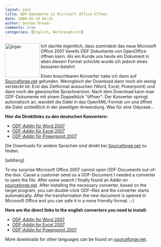 ```yaml
---
layout: post
title: ODF-Dokumente in Microsoft Office öffnen
date: 2008-05-24 04:25
author: Gordon Breuer
comments: true
categories: [English, Werkzeugkiste]
---
```

<p><img style="border: 0px" src="http://anheledirwp.blob.core.windows.net/wordpress/2008/05/jinjan_3.png" border="0" alt="jinjan" width="115" height="112" align="left" /> Ich dachte eigentlich, dass zumindest das neue Microsoft Office 2007 bereits <a title="top" name="top"></a>ODF Dokumente von OpenOffice &ouml;ffnen kann. Als ein Kunde uns heute ein Dokument in eben diesem Format schickte wurde ich jedoch eines besseren belehrt.</p>
<p>Einen brauchbaren Konverter habe ich dann auf <a href="http://sourceforge.net/projects/odf-converter" target="_blank">Sourceforge.net</a> gefunden. Wenngleich der Download dann noch ein wenig versteckt ist: Erst das Zielformat aussuchen (Word, Excel, Powerpoint) und dann noch die gew&uuml;nschte Sprachversion. Nach dem Download kann man ODF-Dokumente mit einem Doppelklick "&ouml;ffnen": Der Konverter springt automatisch an, wandelt die Datei in das OpenXML-Format um und &ouml;ffnet die Datei schlie&szlig;lich in der jeweiligen Anwendung. Was f&uuml;r eine Odyssee...</p>
<p><strong>Hier die Direktlinks zu den deutschen Konvertern:</strong></p>
<ul>
<li><a href="http://downloads.sourceforge.net/odf-converter/OdfAddInForWordSetup-de-1.1.exe?modtime=1196683489&amp;big_mirror=0" target="_blank">ODF-Addin f&uuml;r Word 2007</a></li>
<li><a href="http://downloads.sourceforge.net/odf-converter/OdfAddInForExcelSetup-de-1.1.exe?modtime=1204875371&amp;big_mirror=0" target="_blank">ODF-Addin f&uuml;r Excel 2007</a></li>
<li><a href="http://downloads.sourceforge.net/odf-converter/OdfAddInForPPTSetup-de-1.1.exe?modtime=1204873967&amp;big_mirror=0" target="_blank">ODF-Addin f&uuml;r Powerpoint 2007</a></li>
</ul>
<p>Die Downloads f&uuml;r andere Sprachen sind direkt bei <a href="http://sourceforge.net/project/showfiles.php?group_id=169337" target="_blank">Sourceforge.net</a> zu finden.</p>
<p>[addlang]</p>
<p>To my surprise Microsoft Office 2007 cannot open ODF-Documents out-of-the-box. Cause a customer send us a ODF-Document I needed a converter to open the file. After some search I finally found an Addin on <a href="http://sourceforge.net/projects/odf-converter">sourceforge.net</a>. After installing the necessary converter, based on the target program, you can double-click ODF-files and the converter starts automatically. After the transformation the new document is opened in Microsoft Office and you can safe it in a more friendly format. ;-)</p>
<p><strong>Here are the direct links to the english converters you need to install:</strong></p>
<ul>
<li><a href="http://downloads.sourceforge.net/odf-converter/OdfAddInForWordSetup-en-1.1.exe?modtime=1196683557&amp;big_mirror=0" target="_blank">ODF-Addin for Word 2007</a></li>
<li><a href="http://downloads.sourceforge.net/odf-converter/OdfAddInForExcelSetup-en-1.1.exe?modtime=1204875449&amp;big_mirror=0" target="_blank">ODF-Addin for Excel 2007</a></li>
<li><a href="http://downloads.sourceforge.net/odf-converter/OdfAddInForPPTSetup-en-1.1.exe?modtime=1204873984&amp;big_mirror=0" target="_blank">ODF-Addin for Powerpoint 2007</a></li>
</ul>
<p>More downloads for other languages can be found on <a href="http://sourceforge.net/project/showfiles.php?group_id=169337" target="_blank">sourceforge.net</a>.</p>
